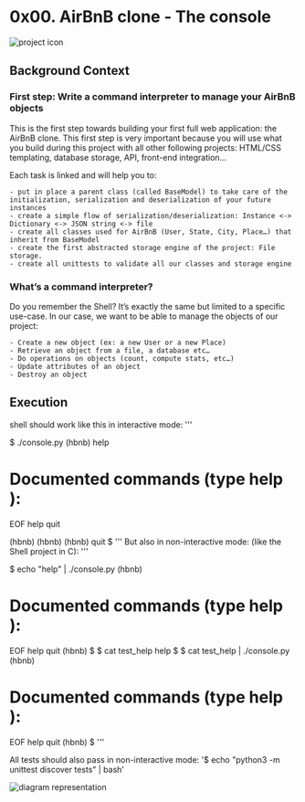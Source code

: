 # **0x00. AirBnB clone - The console**

![project icon](https://s3.amazonaws.com/alx-intranet.hbtn.io/uploads/medias/2018/6/65f4a1dd9c51265f49d0.png?X-Amz-Algorithm=AWS4-HMAC-SHA256&X-Amz-Credential=AKIARDDGGGOUSBVO6H7D%2F20211112%2Fus-east-1%2Fs3%2Faws4_request&X-Amz-Date=20211112T080559Z&X-Amz-Expires=86400&X-Amz-SignedHeaders=host&X-Amz-Signature=5cbcb3023cea9bf55ee8822aa379ab30591e3c05626ad021f015184466091080)

## Background Context

### First step: Write a command interpreter to manage your AirBnB objects

This is the first step towards building your first full web application: the AirBnB clone. This first step is very important because you will use what you build during this project with all other following projects: HTML/CSS templating, database storage, API, front-end integration…

Each task is linked and will help you to:

    - put in place a parent class (called BaseModel) to take care of the initialization, serialization and deserialization of your future instances
    - create a simple flow of serialization/deserialization: Instance <-> Dictionary <-> JSON string <-> file
    - create all classes used for AirBnB (User, State, City, Place…) that inherit from BaseModel
    - create the first abstracted storage engine of the project: File storage.
    - create all unittests to validate all our classes and storage engine
    
### What’s a command interpreter?

Do you remember the Shell? It’s exactly the same but limited to a specific use-case. In our case, we want to be able to manage the objects of our project:

    - Create a new object (ex: a new User or a new Place)
    - Retrieve an object from a file, a database etc…
    - Do operations on objects (count, compute stats, etc…)
    - Update attributes of an object
    - Destroy an object
    
## Execution

shell should work like this in interactive mode:
'''
    
$ ./console.py
(hbnb) help

Documented commands (type help <topic>):
========================================
EOF  help  quit

(hbnb) 
(hbnb) 
(hbnb) quit
$
'''
But also in non-interactive mode: (like the Shell project in C):
'''

$ echo "help" | ./console.py
(hbnb)

Documented commands (type help <topic>):
========================================
EOF  help  quit
(hbnb) 
$
$ cat test_help
help
$
$ cat test_help | ./console.py
(hbnb)

Documented commands (type help <topic>):
========================================
EOF  help  quit
(hbnb) 
$
'''

All tests should also pass in non-interactive mode: '$ echo "python3 -m unittest discover tests" | bash'

![diagram representation](https://s3.amazonaws.com/alx-intranet.hbtn.io/uploads/medias/2018/6/815046647d23428a14ca.png?X-Amz-Algorithm=AWS4-HMAC-SHA256&X-Amz-Credential=AKIARDDGGGOUSBVO6H7D%2F20211112%2Fus-east-1%2Fs3%2Faws4_request&X-Amz-Date=20211112T080559Z&X-Amz-Expires=86400&X-Amz-SignedHeaders=host&X-Amz-Signature=3504bc190ec53373e40ddcfbbc4a913720693a8f04f94f5eaf2bde1529960ce3)
